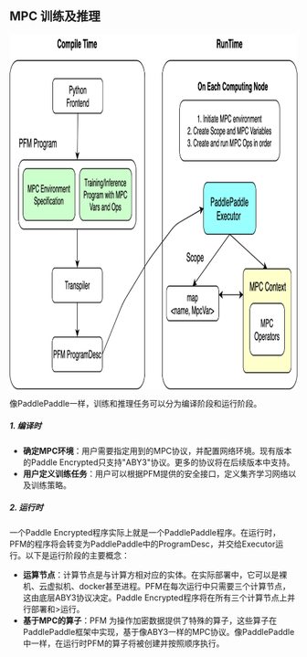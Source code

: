 ## MPC 训练及推理

<img src='../../../images/PFM-design.png' width = "1000" height = "622" align="middle"/>

像PaddlePaddle一样，训练和推理任务可以分为编译阶段和运行阶段。

##### 1. 编译时

* **确定MPC环境**：用户需要指定用到的MPC协议，并配置网络环境。现有版本的Paddle Encrypted只支持"ABY3"协议。更多的协议将在后续版本中支持。
* **用户定义训练任务**：用户可以根据PFM提供的安全接口，定义集齐学习网络以及训练策略。
##### 2. 运行时

一个Paddle Encrypted程序实际上就是一个PaddlePaddle程序。在运行时，PFM的程序将会转变为PaddlePaddle中的ProgramDesc，并交给Executor运行。以下是运行阶段的主要概念：
* **运算节点**：计算节点是与计算方相对应的实体。在实际部署中，它可以是裸机、云虚拟机、docker甚至进程。PFM在每次运行中只需要三个计算节点，这由底层ABY3协议决定。Paddle Encrypted程序将在所有三个计算节点上并行部署和>运行。
* **基于MPC的算子**：PFM 为操作加密数据提供了特殊的算子，这些算子在PaddlePaddle框架中实现，基于像ABY3一样的MPC协议。像PaddlePaddle中一样，在运行时PFM的算子将被创建并按照顺序执行。
